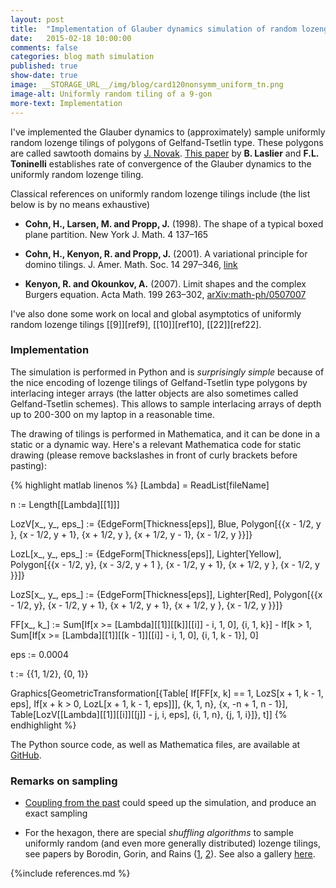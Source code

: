 ```yaml
---
layout: post
title:  "Implementation of Glauber dynamics simulation of random lozenge tilings"
date:   2015-02-18 10:00:00
comments: false
categories: blog math simulation
published: true
show-date: true
image: __STORAGE_URL__/img/blog/card120nonsymm_uniform_tn.png
image-alt: Uniformly random tiling of a 9-gon
more-text: Implementation
---
```


I've implemented the Glauber dynamics to (approximately) sample uniformly random lozenge tilings
of polygons of Gelfand-Tsetlin type. These polygons are called sawtooth domains by [J. Novak](http://arxiv.org/abs/1407.7578). [This paper](http://arxiv.org/abs/1310.5844) by **B. Laslier** and **F.L. Toninelli** establishes rate of convergence of the Glauber dynamics to the uniformly random lozenge tiling.

Classical references on uniformly random lozenge tilings include (the list below is by no means exhaustive)

* **Cohn, H., Larsen, M. and Propp, J.** (1998). The shape of a typical boxed plane partition.
New York J. Math. 4 137–165

* **Cohn, H., Kenyon, R. and Propp, J.** (2001). A variational principle for domino tilings.
J. Amer. Math. Soc. 14 297–346, [link](http://www.ams.org/journals/jams/2001-14-02/S0894-0347-00-00355-6/)

* **Kenyon, R. and Okounkov, A.** (2007). Limit shapes and the complex Burgers equation.
Acta Math. 199 263–302, [arXiv:math-ph/0507007](http://arxiv.org/abs/math-ph/0507007)

I've also done some work on local and global asymptotics of uniformly random lozenge tilings [[9]][ref9], [[10]][ref10], [[22]][ref22].

<!--more-->

### Implementation

The simulation is performed in Python and is _surprisingly simple_ because of the nice encoding of lozenge tilings of Gelfand-Tsetlin type polygons by interlacing integer arrays (the latter objects are also sometimes called Gelfand-Tsetlin schemes). This allows to sample interlacing arrays of depth up to 200-300 on my laptop in a reasonable time.

The drawing of tilings is performed in Mathematica, and it can be done in a static or a dynamic way. Here's a relevant Mathematica code for static drawing (please remove backslashes in front of curly brackets before pasting):

{% highlight matlab linenos %}
\[Lambda] = ReadList[fileName]

n := Length[\[Lambda][[1]]]

LozV[x_, y_, eps_] := \{EdgeForm[Thickness[eps]], Blue,
  Polygon[\{\{x - 1/2, y \}, \{x - 1/2, y + 1\}, \{x + 1/2, y \}, \{x + 1/2,
     y - 1\}, \{x - 1/2, y \}\}]\}

LozL[x_, y_, eps_] := \{EdgeForm[Thickness[eps]], Lighter[Yellow],
  Polygon[\{\{x - 1/2, y\}, \{x - 3/2, y + 1 \}, \{x - 1/2,
     y + 1\}, \{x + 1/2, y \}, \{x - 1/2, y \}\}]\}

LozS[x_, y_, eps_] := \{EdgeForm[Thickness[eps]], Lighter[Red],
  Polygon[\{\{x - 1/2, y\}, \{x - 1/2, y + 1\}, \{x + 1/2, y + 1\}, \{x + 1/2,
      y \}, \{x - 1/2, y \}\}]\}

FF[x_, k_] :=
 Sum[If[x >= \[Lambda][[1]][[k]][[i]] - i, 1, 0], \{i, 1, k\}] -
  If[k > 1,
   Sum[If[x >= \[Lambda][[1]][[k - 1]][[i]] - i, 1, 0], \{i, 1,
     k - 1\}], 0]

eps := 0.0004

t := \{\{1, 1/2\}, \{0, 1\}\}

Graphics[GeometricTransformation[\{Table[
    If[FF[x, k] == 1, LozS[x + 1, k - 1, eps],
     If[x + k > 0, LozL[x + 1, k - 1, eps]]], \{k, 1, n\}, \{x, -n + 1,
     n - 1\}],
   Table[LozV[\[Lambda][[1]][[i]][[j]] - j, i, eps], \{i, 1, n\}, \{j, 1,
      i\}]\}, t]]
{% endhighlight %}


The Python source code, as well as Mathematica files, are available at [GitHub](https://github.com/lenis2000/Glauber_Simulation).

### Remarks on sampling

* [Coupling from the past](http://en.wikipedia.org/wiki/Coupling_from_the_past) could speed up the simulation, and produce an exact sampling

* For the hexagon, there are special _shuffling algorithms_ to sample uniformly random (and even more generally distributed) lozenge tilings, see papers by Borodin, Gorin, and Rains ([1](http://arxiv.org/abs/0804.3071), [2](http://arxiv.org/abs/0905.0679)). See also a gallery [here](http://www.mccme.ru/~vadicgor/research.html).


{%include references.md %}
